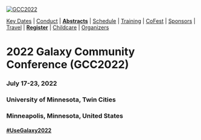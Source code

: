 
<div class="trim-p">

[![GCC2022](/images/events/gcc2022/umn-river-aerial-wide.jpg)](/events/gcc2022/)

</div>
<div class="linkbox-horizontal trim-p">

[Key Dates](/events/gcc2022/key-dates/) |
[Conduct](/events/gcc2022/conduct/) |
[**Abstracts**](/events/gcc2022/abstracts/) |
[Schedule](/events/gcc2022/schedule/) |
[Training](/events/gcc2022/training/) |
[CoFest](/events/gcc2022/cofest/) |
[Sponsors](/events/gcc2022/sponsors/) |
[Travel](/events/gcc2022/travel/) |
[**Register**](/events/gcc2022/register) |
[Childcare](/events/gcc2022/childcare/) |
[Organizers](/events/gcc2022/organizers/)

</div>
<div class="text-center">

# **2022 Galaxy Community Conference (GCC2022)**

### July 17-23, 2022
### University of Minnesota, Twin Cities
### Minneapolis, Minnesota, United States

#### [#UseGalaxy2022](https://twitter.com/hashtag/UseGalaxy2022)

</div>
